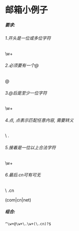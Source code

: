 # 邮箱小例子

#####  要求:

###### 1.开头是一位或多位字符

  \w+

###### 2.必须要有一个@

  @

###### 3.@后是至少一位字符

  \w+

###### 4.点, 点表示匹配任意内容, 需要转义

  \ .

###### 5.接着是一位以上合法字符

  \w+

###### 6.最后.cn可有可无

  \ .cn

  (com|cn|net)

##### 组合:

```
^\w+@\w+\.\w+(\.cn)?$
```

